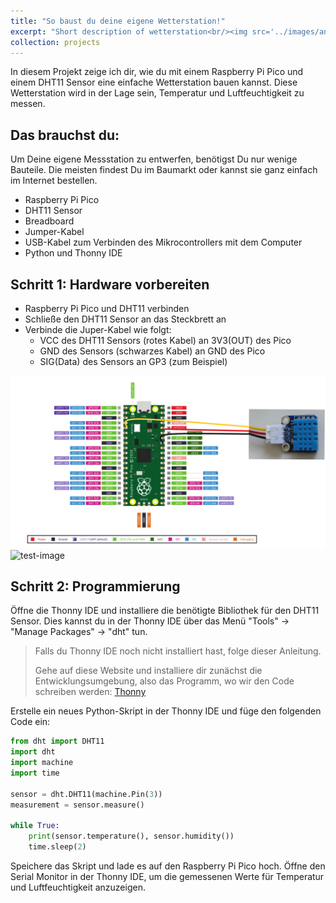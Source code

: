 ```yaml
---
title: "So baust du deine eigene Wetterstation!"
excerpt: "Short description of wetterstation<br/><img src='../images/anemometer.jpg'>"
collection: projects
---
```


<!-- Image source for anemometer
Image by <a href="https://pixabay.com/users/ritae-19628/?utm_source=link-attribution&utm_medium=referral&utm_campaign=image&utm_content=3977718">-Rita-👩‍🍳 und 📷 mit ❤</a> from <a href="https://pixabay.com//?utm_source=link-attribution&utm_medium=referral&utm_campaign=image&utm_content=3977718">Pixabay</a> -->

In diesem Projekt zeige ich dir, wie du mit einem Raspberry Pi Pico und einem 
DHT11 Sensor eine einfache Wetterstation bauen kannst. Diese Wetterstation wird in der Lage sein, Temperatur und Luftfeuchtigkeit zu messen.

## Das brauchst du:

Um Deine eigene Messstation zu entwerfen, benötigst Du nur wenige Bauteile. Die meisten findest Du im Baumarkt oder kannst sie ganz einfach im Internet bestellen.

- Raspberry Pi Pico
- DHT11 Sensor
- Breadboard
- Jumper-Kabel
- USB-Kabel zum Verbinden des Mikrocontrollers mit dem Computer
- Python und Thonny IDE

## Schritt 1: Hardware vorbereiten

- Raspberry Pi Pico und DHT11 verbinden
- Schließe den DHT11 Sensor an das Steckbrett an
- Verbinde die Juper-Kabel wie folgt:
  - VCC des DHT11 Sensors (rotes Kabel) an 3V3(OUT) des Pico
  - GND des Sensors (schwarzes Kabel) an GND des Pico
  - SIG(Data) des Sensors an GP3 (zum Beispiel)

![Schaltplan des Aufbaus](../images/hardware-pico.png)
![test-image](../images/500x300.png)

## Schritt 2: Programmierung

Öffne die Thonny IDE und installiere die benötigte Bibliothek für den DHT11 Sensor. Dies kannst du in der Thonny IDE über das Menü "Tools" -> "Manage Packages" -> "dht" tun.

> Falls du Thonny IDE noch nicht installiert hast, folge dieser Anleitung.
> 
> Gehe auf diese Website und installiere dir zunächst die Entwicklungsumgebung, also das Programm, wo wir den Code schreiben werden: [Thonny](https://thonny.org/)

Erstelle ein neues Python-Skript in der Thonny IDE und füge den folgenden Code ein:

``` py
from dht import DHT11
import dht
import machine
import time

sensor = dht.DHT11(machine.Pin(3))
measurement = sensor.measure()

while True:
    print(sensor.temperature(), sensor.humidity())
    time.sleep(2)
```

Speichere das Skript und lade es auf den Raspberry Pi Pico hoch.
Öffne den Serial Monitor in der Thonny IDE, um die gemessenen Werte für Temperatur und Luftfeuchtigkeit anzuzeigen.